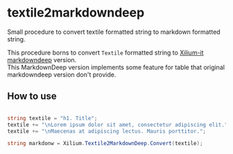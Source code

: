 textile2markdowndeep
====================

Small procedure to convert textile formatted string to markdown formatted string.

This procedure borns to convert `Textile` formatted string to [Xilium-it markdowndeep](../../../markdowndeep) version.  
This MarkdownDeep version implements some feature for table that original markdowndeep version don't provide.

## How to use

```cs

string textile = "h1. Title";
textile += "\nLorem ipsum dolor sit amet, consectetur adipiscing elit.";
textile += "\nMaecenas at adipiscing lectus. Mauris porttitor.";

string markdonw = Xilium.Textile2MarkdownDeep.Convert(textile);

```
